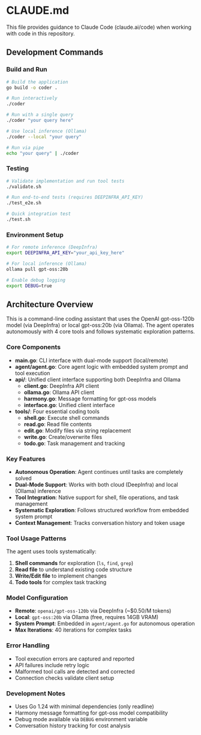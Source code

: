 # CLAUDE.md

This file provides guidance to Claude Code (claude.ai/code) when working with code in this repository.

## Development Commands

### Build and Run
```bash
# Build the application
go build -o coder .

# Run interactively
./coder

# Run with a single query
./coder "your query here"

# Use local inference (Ollama)
./coder --local "your query"

# Run via pipe
echo "your query" | ./coder
```

### Testing
```bash
# Validate implementation and run tool tests
./validate.sh

# Run end-to-end tests (requires DEEPINFRA_API_KEY)
./test_e2e.sh

# Quick integration test
./test.sh
```

### Environment Setup
```bash
# For remote inference (DeepInfra)
export DEEPINFRA_API_KEY="your_api_key_here"

# For local inference (Ollama)
ollama pull gpt-oss:20b

# Enable debug logging
export DEBUG=true
```

## Architecture Overview

This is a command-line coding assistant that uses the OpenAI gpt-oss-120b model (via DeepInfra) or local gpt-oss:20b (via Ollama). The agent operates autonomously with 4 core tools and follows systematic exploration patterns.

### Core Components

- **main.go**: CLI interface with dual-mode support (local/remote)
- **agent/agent.go**: Core agent logic with embedded system prompt and tool execution
- **api/**: Unified client interface supporting both DeepInfra and Ollama
  - **client.go**: DeepInfra API client
  - **ollama.go**: Ollama API client  
  - **harmony.go**: Message formatting for gpt-oss models
  - **interface.go**: Unified client interface
- **tools/**: Four essential coding tools
  - **shell.go**: Execute shell commands
  - **read.go**: Read file contents
  - **edit.go**: Modify files via string replacement
  - **write.go**: Create/overwrite files
  - **todo.go**: Task management and tracking

### Key Features

- **Autonomous Operation**: Agent continues until tasks are completely solved
- **Dual-Mode Support**: Works with both cloud (DeepInfra) and local (Ollama) inference
- **Tool Integration**: Native support for shell, file operations, and task management
- **Systematic Exploration**: Follows structured workflow from embedded system prompt
- **Context Management**: Tracks conversation history and token usage

### Tool Usage Patterns

The agent uses tools systematically:
1. **Shell commands** for exploration (`ls`, `find`, `grep`)
2. **Read file** to understand existing code structure
3. **Write/Edit file** to implement changes
4. **Todo tools** for complex task tracking

### Model Configuration

- **Remote**: `openai/gpt-oss-120b` via DeepInfra (~$0.50/M tokens)
- **Local**: `gpt-oss:20b` via Ollama (free, requires 14GB VRAM)
- **System Prompt**: Embedded in `agent/agent.go` for autonomous operation
- **Max Iterations**: 40 iterations for complex tasks

### Error Handling

- Tool execution errors are captured and reported
- API failures include retry logic
- Malformed tool calls are detected and corrected
- Connection checks validate client setup

### Development Notes

- Uses Go 1.24 with minimal dependencies (only readline)
- Harmony message formatting for gpt-oss model compatibility
- Debug mode available via `DEBUG` environment variable
- Conversation history tracking for cost analysis